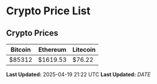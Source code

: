 # Crypto Price List

## Crypto Prices
| Bitcoin | Ethereum | Litecoin |
| ------- | -------- | -------- |
| $85312 | $1619.53 | $76.22 |
**Last Updated:** 2025-04-19 21:22 UTC
**Last Updated:** $DATE$
